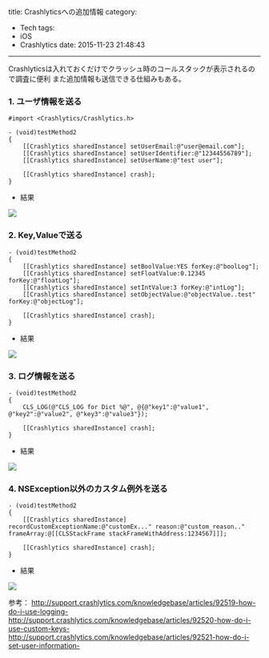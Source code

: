 title: Crashlyticsへの追加情報
category:
  - Tech
tags:
  - iOS
  - Crashlytics
date: 2015-11-23 21:48:43
---
Crashlyticsは入れておくだけでクラッシュ時のコールスタックが表示されるので調査に便利
また追加情報も送信できる仕組みもある。

### 1. ユーザ情報を送る

``` objc
#import <Crashlytics/Crashlytics.h>

- (void)testMethod2
{
    [[Crashlytics sharedInstance] setUserEmail:@"user@email.com"];
    [[Crashlytics sharedInstance] setUserIdentifier:@"12344556789"];
    [[Crashlytics sharedInstance] setUserName:@"test user"];
    
    [[Crashlytics sharedInstance] crash];
}
```

- 結果

<a class="fancybox" rel="gallery0"><img src="https://qiita-image-store.s3.amazonaws.com/0/25832/09ddd1bd-c0ab-aa93-2a8a-058bf6b42b44.png" style="max-width: 100%"></a>

### 2. Key,Valueで送る

``` objc
- (void)testMethod2
{
    [[Crashlytics sharedInstance] setBoolValue:YES forKey:@"boolLog"];
    [[Crashlytics sharedInstance] setFloatValue:0.12345 forKey:@"floatLog"];
    [[Crashlytics sharedInstance] setIntValue:3 forKey:@"intLog"];
    [[Crashlytics sharedInstance] setObjectValue:@"objectValue..test" forKey:@"objectLog"];
    
    [[Crashlytics sharedInstance] crash];
}
```

- 結果

<a class="fancybox" rel="gallery0"><img src="https://qiita-image-store.s3.amazonaws.com/0/25832/b71b2b63-7f7d-e11c-3e9e-b93398368ecd.png" style="max-width: 100%"></a>

### 3. ログ情報を送る

``` objc
- (void)testMethod2
{
    CLS_LOG(@"CLS_LOG for Dict %@", @{@"key1":@"value1", @"key2":@"value2", @"key3":@"value3"});
    
    [[Crashlytics sharedInstance] crash];
}
```

- 結果

<a class="fancybox" rel="gallery0"><img src="https://qiita-image-store.s3.amazonaws.com/0/25832/1f18738b-f988-0f26-1f01-6810a39da456.png" style="max-width: 100%"></a>

### 4. NSException以外のカスタム例外を送る

``` objc
- (void)testMethod2
{
    [[Crashlytics sharedInstance] recordCustomExceptionName:@"customEx..." reason:@"custom_reason.." frameArray:@[[CLSStackFrame stackFrameWithAddress:1234567]]];
    
    [[Crashlytics sharedInstance] crash];
}
```

- 結果

<a class="fancybox" rel="gallery0"><img src="https://qiita-image-store.s3.amazonaws.com/0/25832/3ffa7e4b-1878-d778-7d48-8b785015603c.png" style="max-width: 100%"></a>

参考：
http://support.crashlytics.com/knowledgebase/articles/92519-how-do-i-use-logging-
http://support.crashlytics.com/knowledgebase/articles/92520-how-do-i-use-custom-keys-
http://support.crashlytics.com/knowledgebase/articles/92521-how-do-i-set-user-information-
